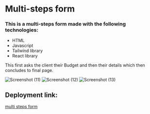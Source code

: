 
# Multi-steps form

### This is a multi-steps form made with the following technologies:
- HTML
- Javascript
- Tailwind library
- React library

This first asks the client their Budget and then their details which then concludes to final page.

![Screenshot (11)](https://github.com/Vivekannad/multi-step-form/assets/156533468/84daf32e-a294-442a-93bc-530405033632)
![Screenshot (12)](https://github.com/Vivekannad/multi-step-form/assets/156533468/6c3fed13-00f1-4949-8b06-c9a36635f3f9)
![Screenshot (13)](https://github.com/Vivekannad/multi-step-form/assets/156533468/029aaf2f-ab27-4bde-b6c9-068c537357cb)

## Deployment link:
 [multi steps form](https://multireactform.netlify.app/)

